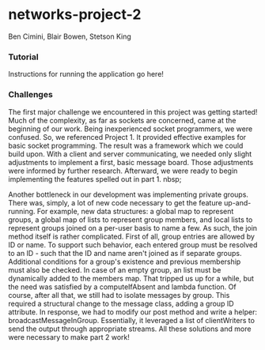 # networks-project-2
Ben Cimini, Blair Bowen, Stetson King

### Tutorial
Instructions for running the application go here!

### Challenges
The first major challenge we encountered in this project was getting started! Much of the
complexity, as far as sockets are concerned, came at the beginning of our work. Being
inexperienced socket programmers, we were confused. So, we referenced Project 1. It provided
effective examples for basic socket programming. The result was a framework which we could
build upon. With a client and server communicating, we needed only slight adjustments to
implement a first, basic message board. Those adjustments were informed by further research.
Afterward, we were ready to begin implementing the features spelled out in part 1.
nbsp;

Another bottleneck in our development was implementing private groups. There was, simply, a lot
of new code necessary to get the feature up-and-running. For example, new data structures: a
global map to represent groups, a global map of lists to represent group members, and local
lists to represent groups joined on a per-user basis to name a few. As such, the join method
itself is rather complicated. First of all, group entries are allowed by ID or name. To support
such behavior, each entered group must be resolved to an ID - such that the ID and name aren't
joined as if separate groups. Additional conditions for a group's existence and previous
membership must also be checked. In case of an empty group, an list must be dynamically added
to the members map. That tripped us up for a while, but the need was satisfied by a
computeIfAbsent and lambda function. Of course, after all that, we still had to isolate
messages by group. This required a structural change to the message class, adding a group ID
attribute. In response, we had to modify our post method and write a helper:
broadcastMessageInGroup. Essentially, it leveraged a list of clientWriters to send the output
through appropriate streams. All these solutions and more were necessary to make part 2 work!